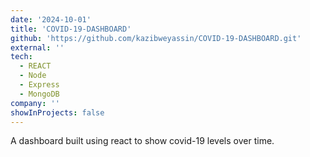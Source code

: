 ```yaml
---
date: '2024-10-01'
title: 'COVID-19-DASHBOARD'
github: 'https://github.com/kazibweyassin/COVID-19-DASHBOARD.git'
external: ''
tech:
  - REACT
  - Node
  - Express
  - MongoDB
company: ''
showInProjects: false
---
```


A dashboard built using react to show covid-19 levels over time.
